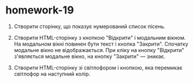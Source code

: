 # homework-19
1. Створити сторінку, що показує нумерований список пісень.

2. Створити HTML-сторінку з кнопкою "Відкрити" і модальним вікном. На модальном вікні повинен бути текст і кнопка "Закрити". Спочатку модальне вікно не відображається. При кліку на кнопку "Відкрити" з'являється модальне вікно, на кнопку "Закрити" — зникає.

3. Створити HTML-сторінку зі світлофором і кнопкою, яка перемикає світлофор на наступний колір.
